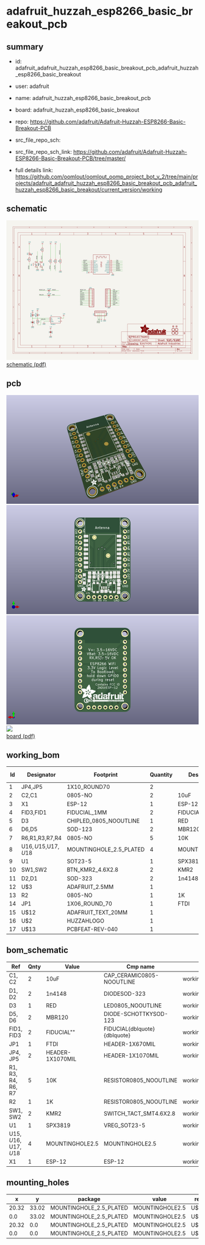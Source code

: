 # adafruit_huzzah_esp8266_basic_breakout_pcb
 
## summary 
* id: adafruit_adafruit_huzzah_esp8266_basic_breakout_pcb_adafruit_huzzah_esp8266_basic_breakout
* user: adafruit
* name: adafruit_huzzah_esp8266_basic_breakout_pcb
* board: adafruit_huzzah_esp8266_basic_breakout
* repo: https://github.com/adafruit/Adafruit-Huzzah-ESP8266-Basic-Breakout-PCB



* src_file_repo_sch: 
* src_file_repo_sch_link: https://github.com/adafruit/Adafruit-Huzzah-ESP8266-Basic-Breakout-PCB/tree/master/
* full details link: https://github.com/oomlout/oomlout_oomp_project_bot_v_2/tree/main/projects/adafruit_adafruit_huzzah_esp8266_basic_breakout_pcb_adafruit_huzzah_esp8266_basic_breakout/current_version/working  

## schematic  
![](working_schematic_600.png)  
[schematic (pdf)](working_schematic.pdf) 






















## pcb  
![](working_3d_600.png) 
![](working_3d_front_600.png)  
![](working_3d_back_600.png)  
![](working_600.png)  
[board (pdf)](working.pdf)  

## working_bom
| Id | Designator | Footprint | Quantity | Designation | Supplier and ref |  | None | 
| --- | --- | --- | --- | --- | --- | --- | --- | 
| 1 | JP4,JP5 | 1X10_ROUND70 | 2 |  |  |  | [''] | 
| 2 | C2,C1 | 0805-NO | 2 | 10uF |  |  | [''] | 
| 3 | X1 | ESP-12 | 1 | ESP-12 |  |  | [''] | 
| 4 | FID3,FID1 | FIDUCIAL_1MM | 2 | FIDUCIAL" |  |  | [''] | 
| 5 | D3 | CHIPLED_0805_NOOUTLINE | 1 | RED |  |  | [''] | 
| 6 | D6,D5 | SOD-123 | 2 | MBR120 |  |  | [''] | 
| 7 | R6,R1,R3,R7,R4 | 0805-NO | 5 | 10K |  |  | [''] | 
| 8 | U$16,U$15,U$17,U$18 | MOUNTINGHOLE_2.5_PLATED | 4 | MOUNTINGHOLE2.5 |  |  | [''] | 
| 9 | U1 | SOT23-5 | 1 | SPX3819 |  |  | [''] | 
| 10 | SW1,SW2 | BTN_KMR2_4.6X2.8 | 2 | KMR2 |  |  | [''] | 
| 11 | D2,D1 | SOD-323 | 2 | 1n4148 |  |  | [''] | 
| 12 | U$3 | ADAFRUIT_2.5MM | 1 |  |  |  | [''] | 
| 13 | R2 | 0805-NO | 1 | 1K |  |  | [''] | 
| 14 | JP1 | 1X06_ROUND_70 | 1 | FTDI |  |  | [''] | 
| 15 | U$12 | ADAFRUIT_TEXT_20MM | 1 |  |  |  | [''] | 
| 16 | U$2 | HUZZAHLOGO | 1 |  |  |  | [''] | 
| 17 | U$13 | PCBFEAT-REV-040 | 1 |  |  |  | [''] | 


## bom_schematic
| Ref | Qnty | Value | Cmp name | Footprint | Description | Vendor | DNP | 
| --- | --- | --- | --- | --- | --- | --- | --- | 
| C1, C2 | 2 | 10uF | CAP_CERAMIC0805-NOOUTLINE | working:0805-NO |  |  |  | 
| D1, D2 | 2 | 1n4148 | DIODESOD-323 | working:SOD-323 |  |  |  | 
| D3 | 1 | RED | LED0805_NOOUTLINE | working:CHIPLED_0805_NOOUTLINE |  |  |  | 
| D5, D6 | 2 | MBR120 | DIODE-SCHOTTKYSOD-123 | working:SOD-123 |  |  |  | 
| FID1, FID3 | 2 | FIDUCIAL"" | FIDUCIAL{dblquote}{dblquote} | working:FIDUCIAL_1MM |  |  |  | 
| JP1 | 1 | FTDI | HEADER-1X670MIL | working:1X06_ROUND_70 |  |  |  | 
| JP4, JP5 | 2 | HEADER-1X1070MIL | HEADER-1X1070MIL | working:1X10_ROUND70 |  |  |  | 
| R1, R3, R4, R6, R7 | 5 | 10K | RESISTOR0805_NOOUTLINE | working:0805-NO |  |  |  | 
| R2 | 1 | 1K | RESISTOR0805_NOOUTLINE | working:0805-NO |  |  |  | 
| SW1, SW2 | 2 | KMR2 | SWITCH_TACT_SMT4.6X2.8 | working:BTN_KMR2_4.6X2.8 |  |  |  | 
| U1 | 1 | SPX3819 | VREG_SOT23-5 | working:SOT23-5 |  |  |  | 
| U$15, U$16, U$17, U$18 | 4 | MOUNTINGHOLE2.5 | MOUNTINGHOLE2.5 | working:MOUNTINGHOLE_2.5_PLATED |  |  |  | 
| X1 | 1 | ESP-12 | ESP-12 | working:ESP-12 |  |  |  | 


## mounting_holes
| x | y | package | value | ref | size | 
| --- | --- | --- | --- | --- | --- | 
| 20.32 | 33.02 | MOUNTINGHOLE_2.5_PLATED | MOUNTINGHOLE2.5 | U$15 | m3 | 
| 0.0 | 33.02 | MOUNTINGHOLE_2.5_PLATED | MOUNTINGHOLE2.5 | U$16 | m3 | 
| 20.32 | 0.0 | MOUNTINGHOLE_2.5_PLATED | MOUNTINGHOLE2.5 | U$17 | m3 | 
| 0.0 | 0.0 | MOUNTINGHOLE_2.5_PLATED | MOUNTINGHOLE2.5 | U$18 | m3 | 


